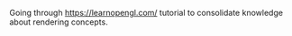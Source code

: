 Going through https://learnopengl.com/ tutorial to consolidate knowledge about rendering concepts. 
